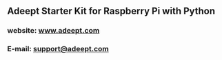 ## Adeept Starter Kit for Raspberry Pi with Python

### website: www.adeept.com

### E-mail:  support@adeept.com
